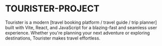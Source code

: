 # TOURISTER-PROJECT
Tourister is a modern [travel booking platform / travel guide / trip planner] built with Vite, React, and JavaScript for a blazing-fast and seamless user experience. Whether you're planning your next adventure or exploring destinations, Tourister makes travel effortless.
